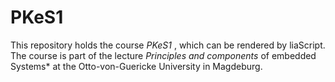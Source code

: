 # PKeS1
This repository holds the course *PKeS1* , which can be rendered by liaScript. The course is part of the lecture *Principles and components* of embedded Systems* at the Otto-von-Guericke University in Magdeburg. 
